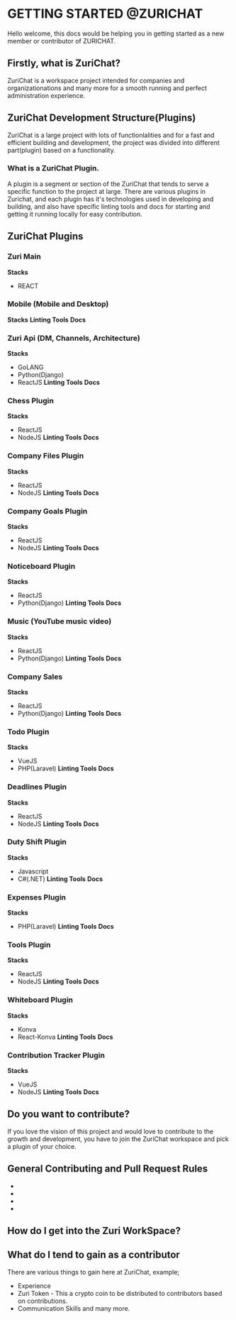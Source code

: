 # GETTING STARTED @ZURICHAT
Hello welcome, this docs would be helping you in getting started as a new member or contributor of ZURICHAT.

## Firstly, what is ZuriChat?

ZuriChat is a workspace project intended for companies and organizationations and many more for a smooth running and perfect administration experience.

## ZuriChat Development Structure(Plugins)

ZuriChat is a large project with lots of functionlalities and for a fast and efficient building and development, the project was divided into different part(plugin) based on a functionality.

### What is a ZuriChat Plugin.
A plugin is a segment or section of the ZuriChat that tends to serve a specific function to the project at large. There are various plugins in Zurichat, and each plugin has it's technologies used in developing and building, and also have specific linting tools and docs for starting and getting it running locally for easy contribution.

## ZuriChat Plugins

### Zuri Main
**Stacks**
- REACT


### Mobile (Mobile and Desktop)
**Stacks**
**Linting Tools**
**Docs**

### Zuri Api (DM, Channels, Architecture)
**Stacks**
- GoLANG
- Python(Django)
- ReactJS
**Linting Tools**
**Docs**

### Chess Plugin
**Stacks**
- ReactJS
- NodeJS
**Linting Tools**
**Docs**

### Company Files Plugin
**Stacks**
- ReactJS
- NodeJS
**Linting Tools**
**Docs**

### Company Goals Plugin
**Stacks**
- ReactJS
- NodeJS
**Linting Tools**
**Docs**

### Noticeboard Plugin
**Stacks**
- ReactJS
- Python(Django)
**Linting Tools**
**Docs**

### Music (YouTube music video)
**Stacks**
- ReactJS
- Python(Django)
**Linting Tools**
**Docs**

### Company Sales 
**Stacks**
- ReactJS
- Python(Django)
**Linting Tools**
**Docs**

### Todo Plugin
**Stacks**
- VueJS
- PHP(Laravel)
**Linting Tools**
**Docs**

### Deadlines Plugin
**Stacks**
- ReactJS
- NodeJS
**Linting Tools**
**Docs**

### Duty Shift Plugin
**Stacks**
- Javascript
- C#(.NET)
**Linting Tools**
**Docs**

### Expenses Plugin
**Stacks**
- PHP(Laravel)
**Linting Tools**
**Docs**

### Tools Plugin
**Stacks**
- ReactJS
- NodeJS
**Linting Tools**
**Docs**

### Whiteboard Plugin
**Stacks**
- Konva
- React-Konva
**Linting Tools**
**Docs**

### Contribution Tracker Plugin
**Stacks**
- VueJS
- NodeJS
**Linting Tools**
**Docs**



## Do you want to contribute?
If you love the vision of this project and would love to contribute to the growth and development, you have to join the ZuriChat workspace and pick a plugin of your choice.

## General Contributing and Pull Request Rules
- 
- 
- 
-

## How do I get into the Zuri WorkSpace?

## What do I tend to gain as a contributor
There are various things to gain here at ZuriChat, example;
- Experience
- Zuri Token - This a crypto coin to be distributed to contributors based on contributions.
- Communication Skills
and many more.







